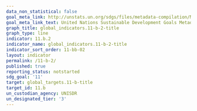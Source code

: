 ```yaml
---
data_non_statistical: false
goal_meta_link: http://unstats.un.org/sdgs/files/metadata-compilation/Metadata-Goal-11.pdf
goal_meta_link_text: United Nations Sustainable Development Goals Metadata (pdf 2066kB)
graph_title: global_indicators.11-b-2-title
graph_type: line
indicator: 11.b.2
indicator_name: global_indicators.11-b-2-title
indicator_sort_order: 11-bb-02
layout: indicator
permalink: /11-b-2/
published: true
reporting_status: notstarted
sdg_goal: '11'
target: global_targets.11-b-title
target_id: 11.b
un_custodian_agency: UNISDR
un_designated_tier: '3'
---
```

